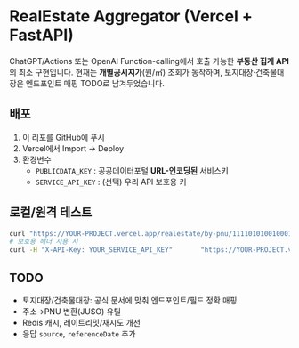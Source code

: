 # RealEstate Aggregator (Vercel + FastAPI)

ChatGPT/Actions 또는 OpenAI Function-calling에서 호출 가능한 **부동산 집계 API**의 최소 구현입니다.
현재는 **개별공시지가**(원/㎡) 조회가 동작하며, 토지대장·건축물대장은 엔드포인트 매핑 TODO로 남겨두었습니다.

## 배포
1. 이 리포를 GitHub에 푸시
2. Vercel에서 Import → Deploy
3. 환경변수
   - `PUBLICDATA_KEY` : 공공데이터포털 **URL-인코딩된** 서비스키
   - `SERVICE_API_KEY` : (선택) 우리 API 보호용 키

## 로컬/원격 테스트
```bash
curl "https://YOUR-PROJECT.vercel.app/realestate/by-pnu/1111010100100010000?stdrYear=2025"
# 보호용 헤더 사용 시
curl -H "X-API-Key: YOUR_SERVICE_API_KEY"       "https://YOUR-PROJECT.vercel.app/realestate/by-pnu/1111010100100010000?stdrYear=2025"
```

## TODO
- 토지대장/건축물대장: 공식 문서에 맞춰 엔드포인트/필드 정확 매핑
- 주소→PNU 변환(JUSO) 유틸
- Redis 캐시, 레이트리밋/재시도 개선
- 응답 `source`, `referenceDate` 추가
